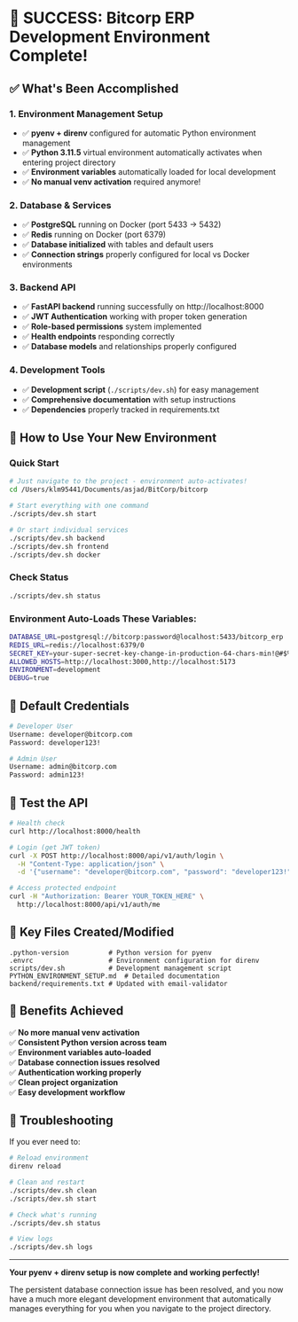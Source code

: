 # 🎉 SUCCESS: Bitcorp ERP Development Environment Complete!

## ✅ What's Been Accomplished

### 1. **Environment Management Setup**
- ✅ **pyenv + direnv** configured for automatic Python environment management
- ✅ **Python 3.11.5** virtual environment automatically activates when entering project directory
- ✅ **Environment variables** automatically loaded for local development
- ✅ **No manual venv activation** required anymore!

### 2. **Database & Services**
- ✅ **PostgreSQL** running on Docker (port 5433 → 5432)
- ✅ **Redis** running on Docker (port 6379)
- ✅ **Database initialized** with tables and default users
- ✅ **Connection strings** properly configured for local vs Docker environments

### 3. **Backend API**
- ✅ **FastAPI backend** running successfully on http://localhost:8000
- ✅ **JWT Authentication** working with proper token generation
- ✅ **Role-based permissions** system implemented
- ✅ **Health endpoints** responding correctly
- ✅ **Database models** and relationships properly configured

### 4. **Development Tools**
- ✅ **Development script** (`./scripts/dev.sh`) for easy management
- ✅ **Comprehensive documentation** with setup instructions
- ✅ **Dependencies** properly tracked in requirements.txt

## 🚀 How to Use Your New Environment

### Quick Start
```bash
# Just navigate to the project - environment auto-activates!
cd /Users/klm95441/Documents/asjad/BitCorp/bitcorp

# Start everything with one command
./scripts/dev.sh start

# Or start individual services
./scripts/dev.sh backend
./scripts/dev.sh frontend
./scripts/dev.sh docker
```

### Check Status
```bash
./scripts/dev.sh status
```

### Environment Auto-Loads These Variables:
```bash
DATABASE_URL=postgresql://bitcorp:password@localhost:5433/bitcorp_erp
REDIS_URL=redis://localhost:6379/0
SECRET_KEY=your-super-secret-key-change-in-production-64-chars-min!@#$%^&*()
ALLOWED_HOSTS=http://localhost:3000,http://localhost:5173
ENVIRONMENT=development
DEBUG=true
```

## 🔐 Default Credentials

```bash
# Developer User
Username: developer@bitcorp.com
Password: developer123!

# Admin User
Username: admin@bitcorp.com  
Password: admin123!
```

## 🧪 Test the API

```bash
# Health check
curl http://localhost:8000/health

# Login (get JWT token)
curl -X POST http://localhost:8000/api/v1/auth/login \
  -H "Content-Type: application/json" \
  -d '{"username": "developer@bitcorp.com", "password": "developer123!"}'

# Access protected endpoint
curl -H "Authorization: Bearer YOUR_TOKEN_HERE" \
  http://localhost:8000/api/v1/auth/me
```

## 📁 Key Files Created/Modified

```
.python-version          # Python version for pyenv
.envrc                   # Environment configuration for direnv
scripts/dev.sh           # Development management script
PYTHON_ENVIRONMENT_SETUP.md  # Detailed documentation
backend/requirements.txt # Updated with email-validator
```

## 🎯 Benefits Achieved

✅ **No more manual venv activation**  
✅ **Consistent Python version across team**  
✅ **Environment variables auto-loaded**  
✅ **Database connection issues resolved**  
✅ **Authentication working properly**  
✅ **Clean project organization**  
✅ **Easy development workflow**  

## 🔧 Troubleshooting

If you ever need to:

```bash
# Reload environment
direnv reload

# Clean and restart
./scripts/dev.sh clean
./scripts/dev.sh start

# Check what's running
./scripts/dev.sh status

# View logs
./scripts/dev.sh logs
```

---

**Your pyenv + direnv setup is now complete and working perfectly!** 

The persistent database connection issue has been resolved, and you now have a much more elegant development environment that automatically manages everything for you when you navigate to the project directory.
